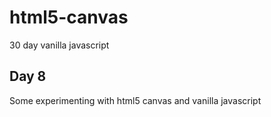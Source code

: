 # html5-canvas

30 day vanilla javascript

## Day 8

Some experimenting with html5 canvas and vanilla javascript
